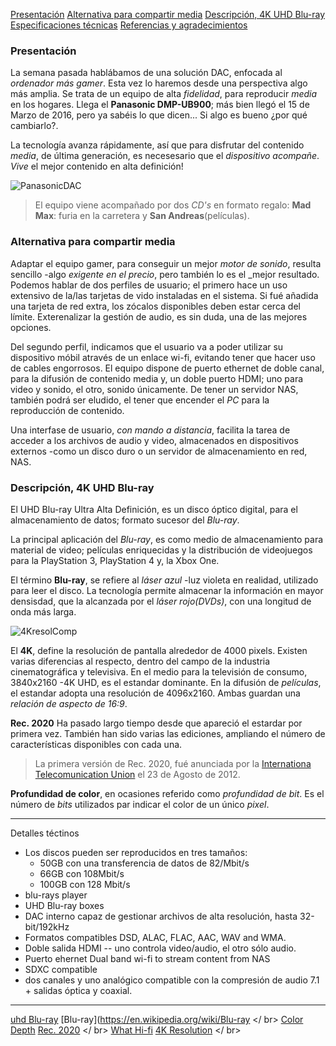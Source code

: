 [Presentación](#i1)
[Alternativa para compartir media](#i2)
[Descripción, 4K UHD Blu-ray](URL)
[Especificaciones técnicas](URL)
[Referencias y agradecimientos](#i99)


### <a name="i1">Presentación</a> ###

La semana pasada hablábamos de una solución DAC, enfocada al _ordenador más gamer_. Esta vez lo haremos desde una perspectiva algo más amplia. Se trata de un equipo de alta _fidelidad_, para reproducir _media_ en los hogares. Llega el __Panasonic DMP-UB900__; 
más bien llegó el 15 de Marzo de 2016, pero ya sabéis lo que dicen... Si algo es bueno ¿por qué cambiarlo?.

La tecnología avanza rápidamente, así que para disfrutar del contenido _media_, de última generación, es necesesario que el _dispositivo acompañe_. _Vive_ el mejor contenido en alta definición!

![PanasonicDAC](../../images/panasonic_dmp-ub900_04.jpg)

> El equipo viene acompañado por dos _CD's_ en formato regalo: __Mad Max__: furia en la carretera y __San Andreas__(películas).


### <a name="i2">Alternativa para compartir media</a> ###

Adaptar el equipo gamer, para conseguir un mejor _motor de sonido_, resulta sencillo -algo _exigente en el precio_, pero también lo es el _mejor resultado.
Podemos hablar de dos perfiles de usuario; el primero hace un uso extensivo de la/las tarjetas de vido instaladas en el sistema. Si fué añadida una tarjeta de red extra, los zócalos disponibles deben estar cerca del límite. Exterenalizar la gestión de audio, es sin duda, una de las mejores opciones.

Del segundo perfil, indicamos que el usuario va a poder utilizar su dispositivo móbil através de un enlace wi-fi, evitando tener que hacer uso de cables engorrosos. El equipo dispone de puerto ethernet de doble canal, para la difusión de contenido media y, un doble puerto HDMI; uno para video y sonido, el otro, sonido únicamente. De tener un servidor NAS, también podrá ser eludido, el tener que encender el _PC_ para la reproducción de contenido.

Una interfase de usuario, _con mando a distancia_, facilita la tarea de acceder a los archivos de audio y video, almacenados en dispositivos externos -como un disco duro o un servidor de almacenamiento en red, NAS.


### <a name="URL">Descripción, 4K UHD Blu-ray</a> ###

El UHD Blu-ray Ultra Alta Definición, es un disco óptico digital, para el almacenamiento de datos; formato sucesor del _Blu-ray_.

La principal aplicación del _Blu-ray_, es como medio de almacenamiento para material de video; películas enriquecidas y la distribución de videojuegos para la PlayStation 3, PlayStation 4 y, la Xbox One.

El término __Blu-ray__, se refiere al _láser azul_ -luz violeta en realidad, utilizado para leer el disco. La tecnología permite almacenar la información en mayor densisdad, que la alcanzada por el _láser rojo(DVDs)_, con una longitud de onda más larga.

![4KresolComp](4k.png)

El __4K__, define la resolución de pantalla alrededor de 4000 pixels. Existen varias diferencias al respecto, dentro del campo de la industria cinematográfica y televisiva.
En el medio para la televisión de consumo, 3840x2160 -4K UHD, es el estandar dominante.
En la difusión de _películas_, el estandar adopta una resolución de 4096x2160.
Ambas guardan una _relación de aspecto de 16:9_.

__Rec. 2020__ Ha pasado largo tiempo desde que apareció el estardar por primera vez. También han sido varias las ediciones, ampliando el número de características disponibles con cada una.

> La primera versión de Rec. 2020, fué anunciada por la [Internationa Telecomunication Union](https://en.wikipedia.org/wiki/International_Telecommunication_Union) el 23 de Agosto de 2012.

__Profundidad de color__, en ocasiones referido como _profundidad de bit_. Es el número de _bits_ utilizados par indicar el color de un único _pixel_.


*************** 
Detalles téctinos


* Los discos pueden ser reproducidos en tres tamaños: 
	- 50GB con una transferencia de datos de 82/Mbit/s
	- 66GB con 108Mbit/s
	- 100GB con 128 Mbit/s
* blu-rays player
* UHD Blu-ray boxes
* DAC interno  capaz de gestionar archivos de alta resolución, hasta 32-bit/192kHz
* Formatos compatibles DSD, ALAC, FLAC, AAC, WAV and WMA.
* Doble salida HDMI -- uno controla video/audio, el otro sólo audio.
* Puerto ehernet Dual band wi-fi to stream content from NAS
* SDXC compatible
* dos canales y uno analógico compatible con la compresión de audio 7.1 + salidas óptica y coaxial.

***************

<a name="Referencias y agradecimientos"></a>

[uhd Blu-ray](https://en.wikipedia.org/wiki/Ultra_HD_Blu-ray)				[Blu-ray](https://en.wikipedia.org/wiki/Blu-ray </ br>
[Color Depth](https://en.wikipedia.org/wiki/Color_depth#Deep_color_(30/36/48-bit))				[Rec. 2020](https://en.wikipedia.org/wiki/Rec._2020) </ br>
[What Hi-fi](https://www.whathifi.com/panasonic/dmp-ub900/review)				[4K Resolution](https://en.wikipedia.org/wiki/4K_resolution) </ br>
